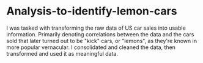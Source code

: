 # Analysis-to-identify-lemon-cars
I was tasked with transforming the raw data of US car sales into usable information. Primarily denoting correlations between the data and the cars sold that later turned out to be "kick" cars, or "lemons", as they're known in more popular vernacular. 
I consolidated and cleaned the data, then transformed and used it as meaningful data. 
